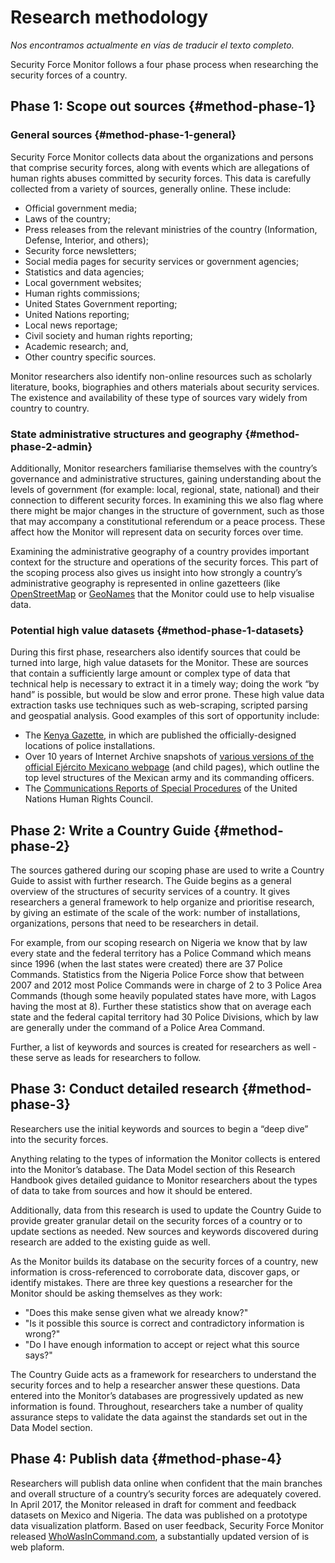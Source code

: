 # Research methodology

*Nos encontramos actualmente en vías de traducir el texto completo.*

Security Force Monitor follows a four phase process when researching the security forces of a country.

## Phase 1: Scope out sources {#method-phase-1}

### General sources {#method-phase-1-general}
Security Force Monitor collects data about the organizations and persons that comprise security forces, along with events which are allegations of human rights abuses committed by security forces. This data is carefully collected from a variety of sources,  generally online. These include:

 * Official government media; 
 * Laws of the country;
 * Press releases from the relevant ministries of the country (Information, Defense, Interior, and others);
 * Security force newsletters;
 * Social media pages for security services or government agencies;
 * Statistics and data agencies;
 * Local government websites;
 * Human rights commissions;
 * United States Government reporting;
 * United Nations reporting;
 * Local news reportage;
 * Civil society and human rights reporting;
 * Academic research; and,
 * Other country specific sources.

Monitor researchers also identify non-online resources such as scholarly literature, books, biographies and others materials about security services. The existence and availability of these type of sources vary widely from country to country.

### State administrative structures and geography {#method-phase-2-admin}

Additionally, Monitor researchers familiarise themselves with the country’s governance and administrative structures, gaining understanding about the levels of government (for example: local, regional, state, national) and their connection to different security forces. In examining this we also flag where there might be major changes in the structure of government, such as those that may accompany a constitutional referendum or a peace process. These affect how the Monitor will represent data on security forces over time. 

Examining the administrative geography of a country provides important context for the structure and operations of the security forces. This part of the scoping process also gives us insight into how strongly a country’s administrative geography is represented in online gazetteers (like [OpenStreetMap](https://nominatim.openstreetmap.org/) or [GeoNames](https://www.geonames.org) that the Monitor could use to help visualise data.

### Potential high value datasets {#method-phase-1-datasets}

During this first phase, researchers also identify sources that could be turned into large, high value datasets for the Monitor. These are sources that contain a sufficiently large amount or complex type of data that technical help is necessary to extract it in a timely way; doing the work “by hand” is possible, but would be slow and error prone. These high value data extraction tasks use techniques such as web-scraping, scripted parsing and geospatial analysis. Good examples of this sort of opportunity include:

 * The [Kenya Gazette](http://www.kenyalaw.org/kenya_gazette/), in which are published the officially-designed locations of police installations. 
 * Over 10 years of Internet Archive snapshots of [various versions of the official Ejército Mexicano webpage](https://web.archive.org/web/20050908175401/http://www.sedena.gob.mx/ejercito/comandancias/index.html) (and child pages), which outline the top level structures of the Mexican army and its commanding officers. 
 * The [Communications Reports of Special Procedures](http://www.ohchr.org/EN/HRBodies/SP/Pages/CommunicationsreportsSP.aspx) of the United Nations Human Rights Council.

## Phase 2: Write a Country Guide {#method-phase-2}

The sources gathered during our scoping phase are used to write a Country Guide to assist with further research.
The Guide begins as a general overview of the structures of security services of a country. It gives researchers a general framework to help organize and prioritise research, by giving an estimate of the scale of the work: number of installations, organizations, persons that need to be researchers in detail. 

For example, from our scoping research on Nigeria we know that by law every state and the federal territory has a Police Command which means since 1996 (when the last states were created) there are 37 Police Commands. Statistics from the Nigeria Police Force show that between 2007 and 2012 most Police Commands were in charge of 2 to 3 Police Area Commands (though some heavily populated states have more, with Lagos having the most at 8). Further these statistics show that on average each state and the federal capital territory had 30 Police Divisions, which by law are generally under the command of a Police Area Command.

Further, a list of keywords and sources is created for researchers as well - these serve as leads for researchers to follow. 

## Phase 3: Conduct detailed research {#method-phase-3}

Researchers use the initial keywords and sources to begin a “deep dive” into the security forces. 

Anything relating to the types of information the Monitor collects is entered into the Monitor’s database. The Data Model section of this Research Handbook gives detailed guidance to Monitor researchers about the types of data to take from sources and how it should be entered. 

Additionally, data from this research is used to update the Country Guide to provide greater granular detail on the security forces of a country or to update sections as needed. New sources and keywords discovered during research are added to the existing guide as well.

As the Monitor builds its database on the security forces of a country, new information is cross-referenced to corroborate data, discover gaps, or identify mistakes. There are three key questions a researcher for the Monitor should be asking themselves as they work:

 * "Does this make sense given what we already know?"
 * "Is it possible this source is correct and contradictory information is wrong?"
 * "Do I have enough information to accept or reject what this source says?"

The Country Guide acts as a framework for researchers to understand the security forces and to help a researcher answer these questions.
Data entered into the Monitor’s databases are progressively updated as new information is found. Throughout, researchers take a number of quality assurance steps to validate the data against the standards set out in the Data Model section. 

## Phase 4: Publish data {#method-phase-4}

Researchers will publish data online when confident that the main branches and overall structure of a country’s security forces are adequately covered. In April 2017, the Monitor released in draft for comment and feedback datasets on Mexico and Nigeria. The data was published on a prototype data visualization platform. Based on user feedback, Security Force Monitor released [WhoWasInCommand.com](https://whowasincommand.com),  a substantially updated version of is web plaform.
